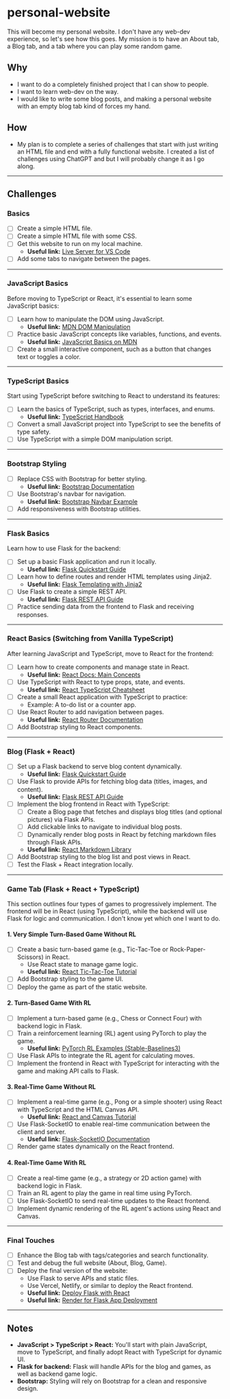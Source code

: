 # personal-website
This will become my personal website. I don't have any web-dev experience, so let's see how this goes. My mission is to have an About tab, a Blog tab, and a tab where you can play some random game.

## Why
- I want to do a completely finished project that I can show to people.
- I want to learn web-dev on the way.
- I would like to write some blog posts, and making a personal website with an empty blog tab kind of forces my hand.

## How
- My plan is to complete a series of challenges that start with just writing an HTML file and end with a fully functional website. I created a list of challenges using ChatGPT and but I will probably change it as I go along.

---

## Challenges
### Basics
- [ ] Create a simple HTML file.
- [ ] Create a simple HTML file with some CSS.
- [ ] Get this website to run on my local machine.
  - **Useful link:** [Live Server for VS Code](https://marketplace.visualstudio.com/items?itemName=ritwickdey.LiveServer)
- [ ] Add some tabs to navigate between the pages.

---

### JavaScript Basics
Before moving to TypeScript or React, it's essential to learn some JavaScript basics:
- [ ] Learn how to manipulate the DOM using JavaScript.
  - **Useful link:** [MDN DOM Manipulation](https://developer.mozilla.org/en-US/docs/Web/API/Document_Object_Model/Introduction)
- [ ] Practice basic JavaScript concepts like variables, functions, and events.
  - **Useful link:** [JavaScript Basics on MDN](https://developer.mozilla.org/en-US/docs/Learn/Getting_started_with_the_web/JavaScript_basics)
- [ ] Create a small interactive component, such as a button that changes text or toggles a color.

---

### TypeScript Basics
Start using TypeScript before switching to React to understand its features:
- [ ] Learn the basics of TypeScript, such as types, interfaces, and enums.
  - **Useful link:** [TypeScript Handbook](https://www.typescriptlang.org/docs/handbook/intro.html)
- [ ] Convert a small JavaScript project into TypeScript to see the benefits of type safety.
- [ ] Use TypeScript with a simple DOM manipulation script.

---

### Bootstrap Styling
- [ ] Replace CSS with Bootstrap for better styling.
  - **Useful link:** [Bootstrap Documentation](https://getbootstrap.com/docs/)
- [ ] Use Bootstrap's navbar for navigation.
  - **Useful link:** [Bootstrap Navbar Example](https://getbootstrap.com/docs/5.3/components/navbar/)
- [ ] Add responsiveness with Bootstrap utilities.

---

### Flask Basics
Learn how to use Flask for the backend:
- [ ] Set up a basic Flask application and run it locally.
  - **Useful link:** [Flask Quickstart Guide](https://flask.palletsprojects.com/en/2.3.x/quickstart/)
- [ ] Learn how to define routes and render HTML templates using Jinja2.
  - **Useful link:** [Flask Templating with Jinja2](https://flask.palletsprojects.com/en/2.3.x/templating/)
- [ ] Use Flask to create a simple REST API.
  - **Useful link:** [Flask REST API Guide](https://flask-restful.readthedocs.io/en/latest/)
- [ ] Practice sending data from the frontend to Flask and receiving responses.

---

### React Basics (Switching from Vanilla TypeScript)
After learning JavaScript and TypeScript, move to React for the frontend:
- [ ] Learn how to create components and manage state in React.
  - **Useful link:** [React Docs: Main Concepts](https://react.dev/learn)
- [ ] Use TypeScript with React to type props, state, and events.
  - **Useful link:** [React TypeScript Cheatsheet](https://react-typescript-cheatsheet.netlify.app/)
- [ ] Create a small React application with TypeScript to practice:
  - Example: A to-do list or a counter app.
- [ ] Use React Router to add navigation between pages.
  - **Useful link:** [React Router Documentation](https://reactrouter.com/)
- [ ] Add Bootstrap styling to React components.

---

### Blog (Flask + React)
- [ ] Set up a Flask backend to serve blog content dynamically.
  - **Useful link:** [Flask Quickstart Guide](https://flask.palletsprojects.com/en/2.3.x/quickstart/)
- [ ] Use Flask to provide APIs for fetching blog data (titles, images, and content).
  - **Useful link:** [Flask REST API Guide](https://flask-restful.readthedocs.io/en/latest/)
- [ ] Implement the blog frontend in React with TypeScript:
  - [ ] Create a Blog page that fetches and displays blog titles (and optional pictures) via Flask APIs.
  - [ ] Add clickable links to navigate to individual blog posts.
  - [ ] Dynamically render blog posts in React by fetching markdown files through Flask APIs.
  - **Useful link:** [React Markdown Library](https://github.com/remarkjs/react-markdown)
- [ ] Add Bootstrap styling to the blog list and post views in React.
- [ ] Test the Flask + React integration locally.

---

### Game Tab (Flask + React + TypeScript)
This section outlines four types of games to progressively implement. The frontend will be in React (using TypeScript), while the backend will use Flask for logic and communication. I don't know yet which one I want to do.

#### 1. Very Simple Turn-Based Game Without RL
- [ ] Create a basic turn-based game (e.g., Tic-Tac-Toe or Rock-Paper-Scissors) in React.
  - Use React state to manage game logic.
  - **Useful link:** [React Tic-Tac-Toe Tutorial](https://react.dev/learn/tutorial-tic-tac-toe)
- [ ] Add Bootstrap styling to the game UI.
- [ ] Deploy the game as part of the static website.

#### 2. Turn-Based Game With RL
- [ ] Implement a turn-based game (e.g., Chess or Connect Four) with backend logic in Flask.
- [ ] Train a reinforcement learning (RL) agent using PyTorch to play the game.
  - **Useful link:** [PyTorch RL Examples (Stable-Baselines3)](https://stable-baselines3.readthedocs.io/en/master/)
- [ ] Use Flask APIs to integrate the RL agent for calculating moves.
- [ ] Implement the frontend in React with TypeScript for interacting with the game and making API calls to Flask.

#### 3. Real-Time Game Without RL
- [ ] Implement a real-time game (e.g., Pong or a simple shooter) using React with TypeScript and the HTML Canvas API.
  - **Useful link:** [React and Canvas Tutorial](https://medium.com/@pdx.lucasm/canvas-with-react-js-32e133c05258)
- [ ] Use Flask-SocketIO to enable real-time communication between the client and server.
  - **Useful link:** [Flask-SocketIO Documentation](https://flask-socketio.readthedocs.io/en/latest/)
- [ ] Render game states dynamically on the React frontend.

#### 4. Real-Time Game With RL
- [ ] Create a real-time game (e.g., a strategy or 2D action game) with backend logic in Flask.
- [ ] Train an RL agent to play the game in real time using PyTorch.
- [ ] Use Flask-SocketIO to send real-time updates to the React frontend.
- [ ] Implement dynamic rendering of the RL agent's actions using React and Canvas.

---

### Final Touches
- [ ] Enhance the Blog tab with tags/categories and search functionality.
- [ ] Test and debug the full website (About, Blog, Game).
- [ ] Deploy the final version of the website:
  - Use Flask to serve APIs and static files.
  - Use Vercel, Netlify, or similar to deploy the React frontend.
  - **Useful link:** [Deploy Flask with React](https://blog.miguelgrinberg.com/post/how-to-deploy-a-react--flask-project)
  - **Useful link:** [Render for Flask App Deployment](https://render.com/)

---

## Notes
- **JavaScript > TypeScript > React:** You'll start with plain JavaScript, move to TypeScript, and finally adopt React with TypeScript for dynamic UI.
- **Flask for backend:** Flask will handle APIs for the blog and games, as well as backend game logic.
- **Bootstrap:** Styling will rely on Bootstrap for a clean and responsive design.